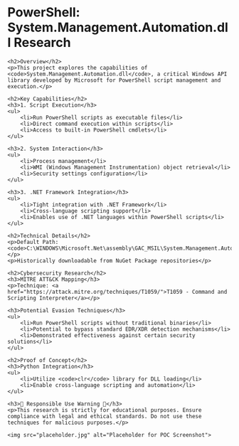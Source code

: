 <!DOCTYPE html>
<html>
<head>
  
</head>
<body>
    <h1>PowerShell: System.Management.Automation.dll Research</h1>

    <h2>Overview</h2>
    <p>This project explores the capabilities of <code>System.Management.Automation.dll</code>, a critical Windows API library developed by Microsoft for PowerShell script management and execution.</p>

    <h2>Key Capabilities</h2>
    <h3>1. Script Execution</h3>
    <ul>
        <li>Run PowerShell scripts as executable files</li>
        <li>Direct command execution within scripts</li>
        <li>Access to built-in PowerShell cmdlets</li>
    </ul>

    <h3>2. System Interaction</h3>
    <ul>
        <li>Process management</li>
        <li>WMI (Windows Management Instrumentation) object retrieval</li>
        <li>Security settings configuration</li>
    </ul>

    <h3>3. .NET Framework Integration</h3>
    <ul>
        <li>Tight integration with .NET Framework</li>
        <li>Cross-language scripting support</li>
        <li>Enables use of .NET languages within PowerShell scripts</li>
    </ul>

    <h2>Technical Details</h2>
    <p>Default Path: <code>C:\WINDOWS\Microsoft.Net\assembly\GAC_MSIL\System.Management.Automation\v4.0_3.0.0.0__31bf3856ad364e35\System.Management.Automation.dll</code></p>
    <p>Historically downloadable from NuGet Package repositories</p>

    <h2>Cybersecurity Research</h2>
    <h3>MITRE ATT&CK Mapping</h3>
    <p>Technique: <a href="https://attack.mitre.org/techniques/T1059/">T1059 - Command and Scripting Interpreter</a></p>

    <h3>Potential Evasion Techniques</h3>
    <ul>
        <li>Run PowerShell scripts without traditional binaries</li>
        <li>Potential to bypass standard EDR/XDR detection mechanisms</li>
        <li>Demonstrated effectiveness against certain security solutions</li>
    </ul>

    <h2>Proof of Concept</h2>
    <h3>Python Integration</h3>
    <ul>
        <li>Utilize <code>clr</code> library for DLL loading</li>
        <li>Enable cross-language scripting and automation</li>
    </ul>

    <h3>🚨 Responsible Use Warning 🚨</h3>
    <p>This research is strictly for educational purposes. Ensure compliance with legal and ethical standards. Do not use these techniques for malicious purposes.</p>

    <img src="placeholder.jpg" alt="Placeholder for POC Screenshot">
</body>
</html>
